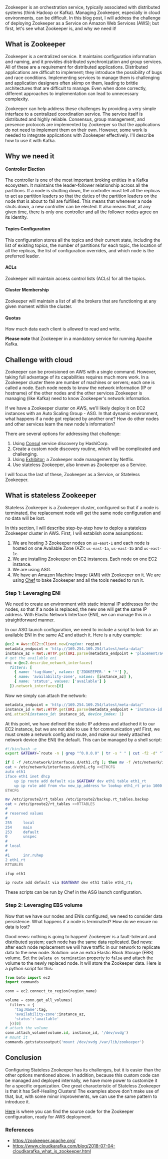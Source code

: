 Zookeeper is an orchestration service, typically associated with distributed systems (think Hadoop or Kafka). Managing Zookeeper, especially in cloud environments, can be difficult. In this blog post, I will address the challenge of deploying Zookeeper as a Service on Amazon Web Services (AWS); but first, let's see what Zookeeper is, and why we need it!

## What is Zookeeper
Zookeeper is a centralized service. It maintains configuration information and naming, and it provides distributed synchronization and group services. All of these are a requirement for distributed applications. Distributed applications are difficult to implement; they introduce the possibility of bugs and race conditions. Implementing services to manage them is challenging and application designers often skimp on them, leading to brittle architectures that are difficult to manage. Even when done correctly, different approaches to implementation can lead to unnecessary complexity.

Zookeeper can help address these challenges by providing a very simple interface to a centralized coordination service. The service itself is distributed and highly reliable. Consensus, group management, and presence protocols are implemented by Zookeeper so that the applications do not need to implement them on their own. However, some work is needed to integrate applications with Zookeeper effectively. I'll describe how to use it with Kafka.

## Why we need it
#### Controller Election
The controller is one of the most important broking entities in a Kafka ecosystem. It maintains the leader-follower relationship across all the partitions. If a node is shutting down, the controller must tell all the replicas to act as partition leaders so that the duties of the partition leaders on the node that is about to fail are fulfilled. This means that whenever a node shuts down, a new controller can be elected. It also means that, at any given time, there is only one controller and all the follower nodes agree on its identity.
#### Topics Configuration
This configuration stores all the topics and their current state, including the list of existing topics, the number of partitions for each topic, the location of all the replicas, the list of configuration overrides, and which node is the preferred leader.
#### ACLs
Zookeeper will maintain access control lists (ACLs) for all the topics.
#### Cluster Membership
Zookeeper will maintain a list of all the brokers that are functioning at any given moment within the cluster.
#### Quotas
How much data each client is allowed to read and write.

**Please note** that Zookeeper in a mandatory service for running Apache Kafka.

## Challenge with cloud
Zookeeper can be provisioned on AWS with a single command. However, taking full advantage of its capabilities requires much more work. In a Zookeeper cluster there are number of machines or servers; each one is called a node. Each node needs to know the network information (IP or hostname) of the other nodes and the other services Zookeeper is managing (like Kafka) need to know Zookeeper's network information.

If we have a Zookeeper cluster on AWS, we'll likely deploy it on EC2 instances with an Auto Scaling Group - ASG. In that dynamic environment, what happens if a node got replaced by another one? How do other nodes and other services learn the new node's information?

There are several options for addressing that challenge:
1. Using [Consul](https://www.consul.io/discovery.html) service discovery by HashiCorp.
2. Create a custom node discovery routine, which will be complicated and challenging.
3. Using [Exhibitor](https://github.com/soabase/exhibitor); a Zookeeper node management by Netflix.
4. Use stateless Zookeeper, also known as Zookeeper as a Service.

I will focus the last of these, Zookeeper as a Service, or Stateless Zookeeper.

## What is stateless Zookeeper
Stateless Zookeeper is a Zookeeper cluster, configured so that if a node is terminated, the replacement node will get the same node configuration and no data will be lost.

In this section, I will describe step-by-step how to deploy a stateless Zookeeper cluster in AWS. First, I will establish some assumptions:
1. We are hosting 3 Zookeeper nodes on `us-east-1` and each node is hosted on one Available Zone (AZ): `us-east-1a`, `us-east-1b` and `us-east-1c`.
2. We are installing Zookeeper on EC2 instances. Each node on one EC2 instance.
3. We are using ASG.
4. We have an Amazon Machine Image (AMI) with Zookeeper on it. We are using [Chef](https://www.chef.io/) to bake Zookeeper and all the tools needed to run it.

### Step 1: Leveraging ENI
We need to create an environment with static internal IP addresses for the nodes, so that if a node is replaced, the new one will get the same IP address. With Elastic Network Interface (ENI), we can manage this in a straightforward manner.

In our ASG launch configuration, we need to include a script to look for an available ENI in the same AZ and attach it. Here is a ruby example:
```ruby
@ec2 = Aws::EC2::Client.new(region: region)
metadata_endpoint = 'http://169.254.169.254/latest/meta-data/'
instance_az = Net::HTTP.get(URI.parse(metadata_endpoint + 'placement/availability-zone'))
# get the available eni
eni = @ec2.describe_network_interfaces(
  filters: [
    { name: 'tag:Name', values: ['ZOOKEEPER-' + '*'] },
    { name: 'availability-zone', values: [instance_az] },
    { name: 'status', values: ['available'] }
  ]).network_interfaces[0]
```
Now we simply can attach the network:
```ruby
metadata_endpoint = 'http://169.254.169.254/latest/meta-data/'
instance_id = Net::HTTP.get(URI.parse(metadata_endpoint + 'instance-id'))
eni.attach(instance_id: instance_id, device_index: 1)
```
At this point, we have defined the static IP address and attached it to our EC2 instance, but we are not able to use it for communication yet! First, we must create a network config and route, and make our newly attached network device (the ENI) the default. This can be managed by a shell script:
```sh
#!/bin/bash -e
export GATEWAY=`route -n | grep "^0.0.0.0" | tr -s " " | cut -f2 -d" "`

if [ -f /etc/network/interfaces.d/eth1.cfg ]; then mv -f /etc/network/interfaces.d/eth1.cfg /etc/network/interfaces.d/backup.eth1.cfg.backup; fi
cat > /etc/network/interfaces.d/eth1.cfg <<ETHCFG
auto eth1
iface eth1 inet dhcp
    up ip route add default via $GATEWAY dev eth1 table eth1_rt
    up ip rule add from <%= new_ip_address %> lookup eth1_rt prio 1000
ETHCFG

mv /etc/iproute2/rt_tables /etc/iproute2/backup.rt_tables.backup
cat > /etc/iproute2/rt_tables <<RTTABLES
#
# reserved values
#
255     local
254     main
253     default
0       unspec
#
# local
#
#1      inr.ruhep
2 eth1_rt
RTTABLES

ifup eth1

ip route add default via $GATEWAY dev eth1 table eth1_rt;
```

These scripts can be run by Chef in the ASG launch configuration.

### Step 2: Leveraging EBS volume
Now that we have our nodes and ENIs configured, we need to consider data persistence. What happens if a node is terminated? How do we ensure no data is lost?

Good news: nothing is going to happen! Zookeeper is a fault-tolerant and distributed system; each node has the same data replicated.
Bad news: after each node replacement we will have traffic in our network to replicate data to the new node.
Solution: use an extra Elastic Block Storage (EBS) volume. Set the `Delete on termination` property to `false` and attach the volume to the newly replaced node. It will store the Zookeeper data. Here is a python script for this:
```python
from boto import ec2
import commands

conn = ec2.connect_to_region(region_name)

volume = conn.get_all_volumes(
  filters = {
    'tag:Name':tag,
    'availability-zone':instance_az,
    'status':'available'
  })[0]
# attach the volume
conn.attach_volume(volume.id, instance_id, '/dev/xvdg')
# mount it
commands.getstatusoutput('mount /dev/xvdg /var/lib/zookeeper')
```
## Conclusion
Configuring Stateless Zookeeper has its challenges, but it is easier than the other options mentioned above. In addition, because this custom code can be managed and deployed internally, we have more power to customize it for a specific organization. One great characteristic of Stateless Zookeeper is that it has Self-Healing Clusters! The examples above don't make use of that, but, with some minor improvements, we can use the same pattern to introduce it.

[Here](https://github.com/ali1dc/zookeeper) is where you can find the source code for the Zookeeper configuration, ready for AWS deployment.

### References
- https://zookeeper.apache.org/
- https://www.cloudkarafka.com/blog/2018-07-04-cloudkarafka_what_is_zookeeper.html
